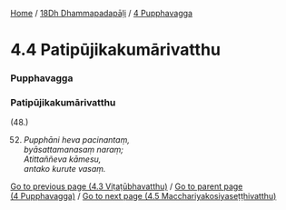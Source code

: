 
[Home](/) / [18Dh Dhammapadapāḷi](../../18Dh.md) / [4 Pupphavagga](../4.md)

# 4.4 Patipūjikakumārivatthu

### Pupphavagga

### Patipūjikakumārivatthu

(48.)

52. _Pupphāni heva pacinantaṃ,_  
_byāsattamanasaṃ naraṃ;_  
_Atittaññeva kāmesu,_  
_antako kurute vasaṃ._  


[Go to previous page (4.3 Viṭaṭūbhavatthu)](4.3.md) / [Go to parent page (4 Pupphavagga)](../4.md) / [Go to next page (4.5 Macchariyakosiyaseṭṭhivatthu)](4.5.md)


